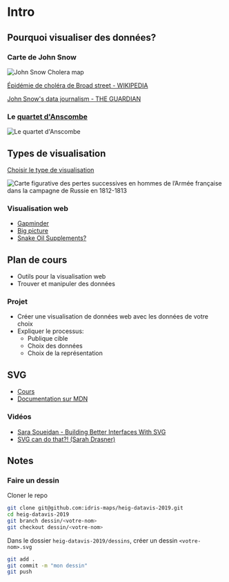 # Intro

## Pourquoi visualiser des données?

### Carte de John Snow

![John Snow Cholera map](https://upload.wikimedia.org/wikipedia/commons/2/27/Snow-cholera-map-1.jpg)

[Épidémie de choléra de Broad street - WIKIPEDIA](https://fr.wikipedia.org/wiki/%C3%89pid%C3%A9mie_de_chol%C3%A9ra_de_Broad_Street)

[John Snow's data journalism - THE GUARDIAN](https://www.theguardian.com/news/datablog/2013/mar/15/john-snow-cholera-map)

### Le [quartet d'Anscombe](https://beta.observablehq.com/@idris-maps/quartet-danscombe)

![Le quartet d'Anscombe](https://upload.wikimedia.org/wikipedia/commons/e/ec/Anscombe%27s_quartet_3.svg)

## Types de visualisation

[Choisir le type de visualisation](https://beta.observablehq.com/@idris-maps/visualisation-de-donnees)

![Carte figurative des pertes successives en hommes de l’Armée française dans la campagne de Russie en 1812-1813](https://upload.wikimedia.org/wikipedia/commons/2/29/Minard.png)

### Visualisation web

* [Gapminder](https://www.gapminder.org/tools)
* [Big picture](http://research.google.com/bigpicture/music)
* [Snake Oil Supplements?](http://informationisbeautiful.net/visualizations/snake-oil-scientific-evidence-for-nutritional-supplements-vizsweet/)

## Plan de cours

* Outils pour la visualisation web
* Trouver et manipuler des données

### Projet

* Créer une visualisation de données web avec les données de votre choix
* Expliquer le processus:
  - Publique cible
  - Choix des données
  - Choix de la représentation

## SVG

* [Cours](https://beta.observablehq.com/@idris-maps/svg)
* [Documentation sur MDN](https://developer.mozilla.org/fr/docs/Web/SVG)

### Vidéos

* [Sara Soueidan - Building Better Interfaces With SVG](https://www.youtube.com/watch?v=lMFfTRiipOQ)
* [SVG can do that?! (Sarah Drasner)](https://www.youtube.com/watch?v=ADXX4fmWHbo)

## Notes

### Faire un dessin

Cloner le repo

```bash
git clone git@github.com:idris-maps/heig-datavis-2019.git
cd heig-datavis-2019
git branch dessin/<votre-nom>
git checkout dessin/<votre-nom>
```

Dans le dossier `heig-datavis-2019/dessins`, créer un dessin `<votre-nom>.svg`

```bash
git add .
git commit -m "mon dessin"
git push
```